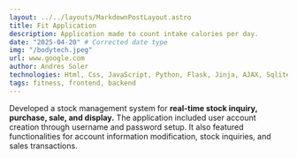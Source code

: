 ```yaml
---
layout: ../../layouts/MarkdownPostLayout.astro
title: Fit Application
description: Application made to count intake calories per day.
date: "2025-04-20" # Corrected date type
img: "/bodytech.jpeg"
url: www.google.com
author: Andres Soler
technologies: Html, Css, JavaScript, Python, Flask, Jinja, AJAX, Sqlite, Werkzeug
tags: fitness, frontend, backend
---
```


Developed a stock management system for **real-time stock inquiry, purchase, sale, and display.** The application included user account creation through username and password setup. It also featured functionalities for account information modification, stock inquiries, and sales transactions. 